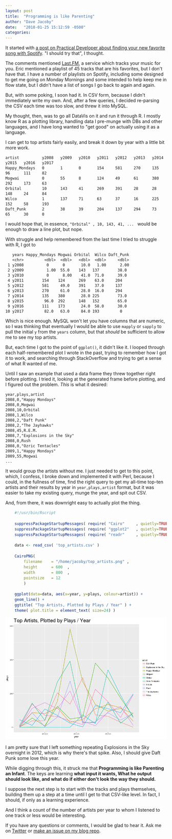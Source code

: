 ```yaml
---
layout: post
title:  "Programming is like Parenting"
author: "Dave Jacoby"
date:   "2018-01-25 15:12:59 -0500"
categories: 
---
```


It started with [a post on Practical Developer about finding your new favorite song with Spotify](https://dev.to/ericbonfadini/finding-my-new-favorite-song-on-spotify-4lgc). "I should try that", I thought.

The comments mentioned [Last.FM](https://last.fm/), a service which tracks your music for you. Eric mentioned a playlist of 45 tracks that are his favorites, but I don't have that. I have a number of playlists on Spotify, including some designed to get me going on Monday Mornings and some intended to help keep me in flow state, but I didn't have a list of songs I go back to again and again.

But, with some poking, I soon had it. In CSV form, because I didn't immediately write my own. And, after a few queries, I decided re-parsing the CSV each time was too slow, and threw it into MySQL.

My thought, then, was to go all DataVis on it and run it through R. I mostly know R as a plotting library, handling data I pre-munge with DBs and other languages, and I have long wanted to "get good" on actually using it as a language.

I can get to top artists fairly easily, and break it down by year with a little bit more work.

    artist	        y2008	y2009	y2010	y2011	y2012	y2013	y2014	y2015	y2016	y2017
    Happy_Mondays	0	    1	    0	    154	    581	    270	    135	    96	    111	    82
    Mogwai	        0	    55	    8	    124	    49	    61	    380	    292	    173	    63
    Orbital	        10	    143	    41	    269	    391	    28	    28	    148	    24	    84
    Wilco	        1	    137	    71	    63	    37	    16	    225	    152	    58	    193
    Daft_Punk	    2	    38	    39	    204	    137	    294	    73	    65	    30	    0


I would hope that, in essence, `"Orbital" , 10, 143, 41, ... ` would be enough to draw a line plot, but nope.

With struggle and help remembered from the last time I tried to struggle with R, I got to

       years Happy_Mondays Mogwai Orbital  Wilco Daft_Punk
       <chr>         <dbl>  <dbl>   <dbl>  <dbl>     <dbl>
     1 y2008          0      0       10.0   1.00      2.00
     2 y2009          1.00  55.0    143   137        38.0 
     3 y2010          0      8.00    41.0  71.0      39.0 
     4 y2011        154    124      269    63.0     204   
     5 y2012        581     49.0    391    37.0     137   
     6 y2013        270     61.0     28.0  16.0     294   
     7 y2014        135    380       28.0 225        73.0 
     8 y2015         96.0  292      148   152        65.0 
     9 y2016        111    173       24.0  58.0      30.0 
    10 y2017         82.0   63.0     84.0 193         0   

Which is nice enough. MySQL won't let you have columns that are numeric, so I was thinking that eventually I would be able to use `mapply` or `sapply` to pull the initial `y` from the `years` column, but that *should* be sufficient to allow me to see my top artists.

But, each time I got to the point of `ggplot()`, it didn't like it. I looped through each half-remembered plot I wrote in the past, trying to remember how I got it to work, and searching through StackOverflow and trying to get a sense of what R wanted of me.

Until I saw an example that used a data frame they threw together right before plotting. I tried it, looking at the generated frame before plotting, and I figured out the problem. *This* is what it desired:

    year,plays,artist
    2008,0,"Happy Mondays"
    2008,0,Mogwai
    2008,10,Orbital
    2008,1,Wilco
    2008,2,"Daft Punk"
    2008,2,"The Jayhawks"
    2008,45,R.E.M.
    2008,7,"Explosions in the Sky"
    2008,0,Rush
    2008,0,"Ozric Tentacles"
    2009,1,"Happy Mondays"
    2009,55,Mogwai
    ...

It would group the artists without me. I just needed to get to this point, which, I confess, I broke down and implemented it with Perl, because I could, in the fullness of time, find the right query to get my all-time top-ten artists and their results by year in `year,plays,artist` format, but it was easier to take my existing query, munge the year, and spit out CSV.

And, from there, it was downright easy to actually plot the thing.

```r
    #!/usr/bin/Rscript

    suppressPackageStartupMessages( require( "Cairo"     , quietly=TRUE ) )
    suppressPackageStartupMessages( require( "ggplot2"   , quietly=TRUE ) )
    suppressPackageStartupMessages( require( "readr"     , quietly=TRUE ) )

    data <- read_csv( 'top_artists.csv' ) 

    CairoPNG(
        filename    = "/home/jacoby/top_artists.png" ,
        height      = 600  ,
        width       = 800  ,
        pointsize   = 12
        )

    ggplot(data=data, aes(x=year, y=plays, colour=artist)) +
    geom_line() +
    ggtitle( "Top Artists, Plotted by Plays / Year" ) +
    theme( plot.title = element_text( size=24) ) 
```

![Top Artists, Plotted by Plays/Year](/images/top_artists_jan2018.png)

I am pretty sure that I left something repeating Explosions in the Sky overnight in 2012, which is why there's that spike. Also, I should give Daft Punk some love this year. 

While digging through this, it struck me that **Programming is like Parenting an Infant**. The keys are learning **what input it wants, What he output should look like, and what do if either don't look the way they should.**

I suppose the next step is to start with the tracks and plays themselves, building them up a step at a time until I get to that CSV-like level. In fact, I should, if only as a learning experience.

And I think a count of the number of artists per year to whom I listened to one track or less would be interesting.

If you have any questions or comments, I would be glad to hear it. Ask me on [Twitter](https://twitter.com/jacobydave) or [make an issue on my blog repo](https://github.com/jacoby/jacoby.github.io).


